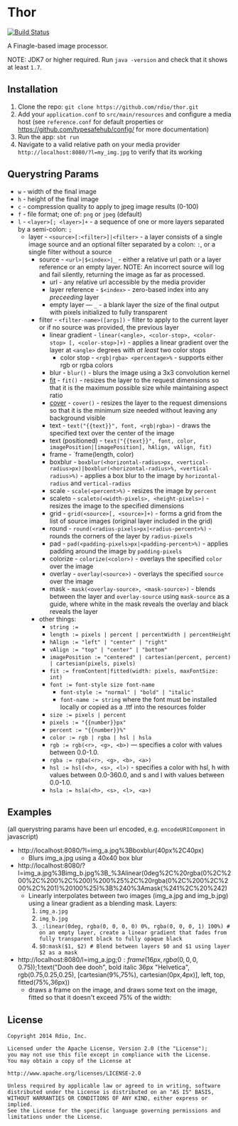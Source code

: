Thor
====

[![Build Status](https://travis-ci.org/rdio/thor.svg?branch=master)](https://travis-ci.org/rdio/thor)

A Finagle-based image processor.

NOTE: JDK7 or higher required. Run `java -version` and check that it shows at least `1.7`.

Installation
---

1. Clone the repo: `git clone https://github.com/rdio/thor.git`
2. Add your `application.conf` to `src/main/resources` and configure a media host (see `reference.conf` for default properties or https://github.com/typesafehub/config/ for more documentation)
3. Run the app: `sbt run`
4. Navigate to a valid relative path on your media provider `http://localhost:8080/?l=my_img.jpg` to verify that its working

Querystring Params
---

- `w` - width of the final image
- `h` - height of the final image
- `c` - compression quality to apply to jpeg image results (0-100)
- `f` - file format; one of: `png` or `jpeg` (default)
- `l` - `<layer>[; <layer>]+` - a sequence of one or more layers separated by a semi-colon: `;`
  - layer - `<source>[:<filter>]|<filter>` - a layer consists of a single image source and an optional filter separated by a colon: `:`, or a single filter without a source
    - source - `<url>|$<index>|_` - either a relative url path or a layer reference or an empty layer. NOTE: An incorrect source will log and fail silently, returning the image as far as processed.
      - url - any relative url accessible by the media provider
      - layer reference - `$<index>` - zero-based index into any _preceeding_ layer
      - empty layer — `_` - a blank layer the size of the final output with pixels initialized to fully transparent
    - filter - `<filter-name>([args])` - filter to apply to the current layer or if no source was provided, the previous layer
      - linear gradient - `linear(<angle>, <color-stop>, <color-stop> [, <color-stop>]+)` - applies a linear gradient over the layer at `<angle>` degrees with _at least_ two color stops
        - color stop - `<rgb|rgba> <percentage>%` - supports either rgb or rgba colors
      - blur - `blur()` - blurs the image using a 3x3 convolution kernel
      - [fit](https://github.com/sksamuel/scrimage/blob/master/guide/fit.md) - `fit()` - resizes the layer to the request dimensions so that it is the maximum possible size while maintaining aspect ratio
      - [cover](https://github.com/sksamuel/scrimage/blob/master/guide/cover.md) - `cover()` - resizes the layer to the request dimensions so that it is the minimum size needed without leaving any background visible
      - text - `text("{{text}}", font, <rgb|rgba>)` - draws the specified text over the center of the image
      - text (positioned) - `text("{{text}}", font, color, imagePosition|[imagePosition], hAlign, vAlign, fit)`
      - frame - `frame(length, color)
      - boxblur - `boxblur(<horizontal-radius>px, <vertical-radius>px)|boxblur(<horizontal-radius>%, <vertical-radius>%)` - applies a box blur to the image by `horizontal-radius` and `vertical-radius`
      - scale - `scale(<percent>%)` - resizes the image by `percent`
      - scaleto - `scaleto(<width-pixels>, <height-pixels>)` - resizes the image to the specified dimensions
      - grid - `grid(<source>[, <source>]+)` - forms a grid from the list of source images (original layer included in the grid)
      - round - `round(<radius-pixels>px|<radius-percent>%)` - rounds the corners of the layer by `radius-pixels`
      - pad - `pad(<padding-pixels>px|<padding-percent>%)` - applies padding around the image by `padding-pixels`
      - colorize - `colorize(<color>)` - overlays the specified `color` over the image
      - overlay - `overlay(<source>)` - overlays the specified `source` over the image
      - mask - `mask(<overlay-source>, <mask-source>)` - blends between the layer and `overlay-source` using `mask-source` as a guide, where white in the mask reveals the overlay and black reveals the layer
    - other things:
      - `string :=` <a text string that is wrapped in quotes>
      - `length := pixels | percent | percentWidth | percentHeight`
      - `hAlign := "left" | "center" | "right"`
      - `vAlign := "top" | "center" | "bottom"`
      - `imagePosition := "centered" | cartesian(percent, percent) | cartesian(pixels, pixels)`
      - `fit := fromContent|fitted(width: pixels, maxFontSize: int)`
      - `font := font-style size font-name`
        - `font-style := "normal" | "bold" | "italic"`
        - `font-name := string` where the font must be installed locally or copied as a .ttf into the resources folder
      - `size := pixels | percent`
      - `pixels := "{{number}}px"`
      - `percent := "{{number}}%"`
      - `color := rgb | rgba | hsl | hsla`
      - `rgb := rgb(<r>, <g>, <b>)` — specifies a color with values between 0.0-1.0.
      - `rgba := rgba(<r>, <g>, <b>, <a>)`
      - `hsl := hsl(<h>, <s>, <l>)` - specifies a color with hsl, h with values between 0.0-360.0, and s and l with values between 0.0-1.0.
      - `hsla := hsla(<h>, <s>, <l>, <a>)`


Examples
---

(all querystring params have been url encoded, e.g. `encodeURIComponent` in javascript)

- http://localhost:8080/?l=img_a.jpg%3Bboxblur(40px%2C40px)
  - Blurs img_a.jpg using a 40x40 box blur
- http://localhost:8080/?l=img_a.jpg%3Bimg_b.jpg%3B_%3Alinear(0deg%2C%20rgba(0%2C%200%2C%200%2C%200)%200%25%2C%20rgba(0%2C%200%2C%200%2C%201)%20100%25)%3B%240%3Amask(%241%2C%20%242)
  - Linearly interpolates between two images (img_a.jpg and img_b.jpg) using a linear gradient as a blending mask. Layers:
    1. `img_a.jpg`
    2. `img_b.jpg`
    3. `_:linear(0deg, rgba(0, 0, 0, 0) 0%, rgba(0, 0, 0, 1) 100%) # on an empty layer, create a linear gradient that fades from fully transparent black to fully opaque black`
    4. `$0:mask($1, $2) # Blend between layers $0 and $1 using layer $2 as a mask`
- http://localhost:8080/l=img_a.jpg;$0:frame(16px,rgba(0,0,0,0.75));$1:text("Dooh dee dooh", bold italic 36px "Helvetica", rgb(0.75,0.25,0.25), [cartesian(9%,75%), cartesian(0px,4px)], left, top, fitted(75%,36px))
  - draws a frame on the image, and draws some text on the image, fitted so that it doesn't exceed 75% of the width:<br />

License
---

    Copyright 2014 Rdio, Inc.

    Licensed under the Apache License, Version 2.0 (the "License");
    you may not use this file except in compliance with the License.
    You may obtain a copy of the License at

    http://www.apache.org/licenses/LICENSE-2.0

    Unless required by applicable law or agreed to in writing, software
    distributed under the License is distributed on an "AS IS" BASIS,
    WITHOUT WARRANTIES OR CONDITIONS OF ANY KIND, either express or implied.
    See the License for the specific language governing permissions and
    limitations under the License.
